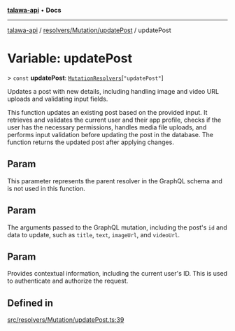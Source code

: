[**talawa-api**](../../../../README.md) • **Docs**

***

[talawa-api](../../../../modules.md) / [resolvers/Mutation/updatePost](../README.md) / updatePost

# Variable: updatePost

\> `const` **updatePost**: [`MutationResolvers`](../../../../types/generatedGraphQLTypes/type-aliases/MutationResolvers.md)\[`"updatePost"`\]

Updates a post with new details, including handling image and video URL uploads and validating input fields.

This function updates an existing post based on the provided input. It retrieves and validates the current user and their app profile, checks if the user has the necessary permissions, handles media file uploads, and performs input validation before updating the post in the database. The function returns the updated post after applying changes.

## Param

This parameter represents the parent resolver in the GraphQL schema and is not used in this function.

## Param

The arguments passed to the GraphQL mutation, including the post's `id` and data to update, such as `title`, `text`, `imageUrl`, and `videoUrl`.

## Param

Provides contextual information, including the current user's ID. This is used to authenticate and authorize the request.

## Defined in

[src/resolvers/Mutation/updatePost.ts:39](https://github.com/PalisadoesFoundation/talawa-api/blob/c952c7a3bfd4b8b910fbae10313f5402ade5a9d4/src/resolvers/Mutation/updatePost.ts#L39)
